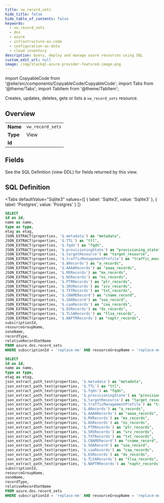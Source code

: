 ```yaml
--- 
title: vw_record_sets
hide_title: false
hide_table_of_contents: false
keywords:
  - vw_record_sets
  - dns
  - azure
  - infrastructure-as-code
  - configuration-as-data
  - cloud inventory
description: Query, deploy and manage azure resources using SQL
custom_edit_url: null
image: /img/stackql-azure-provider-featured-image.png
---
```


import CopyableCode from '@site/src/components/CopyableCode/CopyableCode';
import Tabs from '@theme/Tabs';
import TabItem from '@theme/TabItem';

Creates, updates, deletes, gets or lists a <code>vw_record_sets</code> resource.

## Overview
<table><tbody>
<tr><td><b>Name</b></td><td><code>vw_record_sets</code></td></tr>
<tr><td><b>Type</b></td><td>View</td></tr>
<tr><td><b>Id</b></td><td><CopyableCode code="azure.dns.vw_record_sets" /></td></tr>
</tbody></table>

## Fields

See the SQL Definition (view DDL) for fields returned by this view.

## SQL Definition

<Tabs
defaultValue="Sqlite3"
values={[
{ label: 'Sqlite3', value: 'Sqlite3' },
{ label: 'Postgres', value: 'Postgres' }
]}
>
<TabItem value="Sqlite3">

```sql
SELECT
id as id,
name as name,
type as type,
etag as etag,
JSON_EXTRACT(properties, '$.metadata') as "metadata",
JSON_EXTRACT(properties, '$.TTL') as "ttl",
JSON_EXTRACT(properties, '$.fqdn') as "fqdn",
JSON_EXTRACT(properties, '$.provisioningState') as "provisioning_state",
JSON_EXTRACT(properties, '$.targetResource') as "target_resource",
JSON_EXTRACT(properties, '$.trafficManagementProfile') as "traffic_management_profile",
JSON_EXTRACT(properties, '$.ARecords') as "a_records",
JSON_EXTRACT(properties, '$.AAAARecords') as "aaaa_records",
JSON_EXTRACT(properties, '$.MXRecords') as "mx_records",
JSON_EXTRACT(properties, '$.NSRecords') as "ns_records",
JSON_EXTRACT(properties, '$.PTRRecords') as "ptr_records",
JSON_EXTRACT(properties, '$.SRVRecords') as "srv_records",
JSON_EXTRACT(properties, '$.TXTRecords') as "txt_records",
JSON_EXTRACT(properties, '$.CNAMERecord') as "cname_record",
JSON_EXTRACT(properties, '$.SOARecord') as "soa_record",
JSON_EXTRACT(properties, '$.caaRecords') as "caa_records",
JSON_EXTRACT(properties, '$.DSRecords') as "ds_records",
JSON_EXTRACT(properties, '$.TLSARecords') as "tlsa_records",
JSON_EXTRACT(properties, '$.NAPTRRecords') as "naptr_records",
subscriptionId,
resourceGroupName,
zoneName,
recordType,
relativeRecordSetName
FROM azure.dns.record_sets
WHERE subscriptionId = 'replace-me' AND resourceGroupName = 'replace-me' AND zoneName = 'replace-me';
```

</TabItem>
<TabItem value="Postgres">

```sql
SELECT
id as id,
name as name,
type as type,
etag as etag,
json_extract_path_text(properties, '$.metadata') as "metadata",
json_extract_path_text(properties, '$.TTL') as "ttl",
json_extract_path_text(properties, '$.fqdn') as "fqdn",
json_extract_path_text(properties, '$.provisioningState') as "provisioning_state",
json_extract_path_text(properties, '$.targetResource') as "target_resource",
json_extract_path_text(properties, '$.trafficManagementProfile') as "traffic_management_profile",
json_extract_path_text(properties, '$.ARecords') as "a_records",
json_extract_path_text(properties, '$.AAAARecords') as "aaaa_records",
json_extract_path_text(properties, '$.MXRecords') as "mx_records",
json_extract_path_text(properties, '$.NSRecords') as "ns_records",
json_extract_path_text(properties, '$.PTRRecords') as "ptr_records",
json_extract_path_text(properties, '$.SRVRecords') as "srv_records",
json_extract_path_text(properties, '$.TXTRecords') as "txt_records",
json_extract_path_text(properties, '$.CNAMERecord') as "cname_record",
json_extract_path_text(properties, '$.SOARecord') as "soa_record",
json_extract_path_text(properties, '$.caaRecords') as "caa_records",
json_extract_path_text(properties, '$.DSRecords') as "ds_records",
json_extract_path_text(properties, '$.TLSARecords') as "tlsa_records",
json_extract_path_text(properties, '$.NAPTRRecords') as "naptr_records",
subscriptionId,
resourceGroupName,
zoneName,
recordType,
relativeRecordSetName
FROM azure.dns.record_sets
WHERE subscriptionId = 'replace-me' AND resourceGroupName = 'replace-me' AND zoneName = 'replace-me';
```

</TabItem>
</Tabs>
